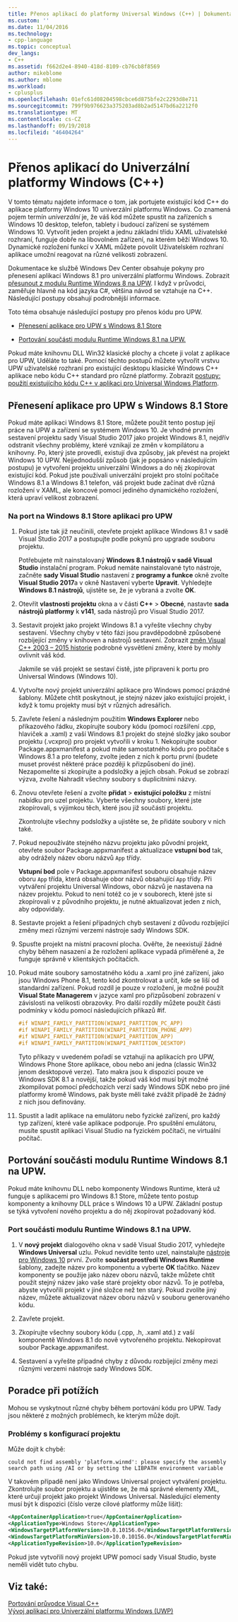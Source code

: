 ```yaml
---
title: Přenos aplikací do platformy Universal Windows (C++) | Dokumentace Microsoftu
ms.custom: ''
ms.date: 11/04/2016
ms.technology:
- cpp-language
ms.topic: conceptual
dev_langs:
- C++
ms.assetid: f662d2e4-8940-418d-8109-cb76cb8f8569
author: mikeblome
ms.author: mblome
ms.workload:
- cplusplus
ms.openlocfilehash: 01efc61d08204598cbce6d875bfe2c2293d8e711
ms.sourcegitcommit: 799f9b976623a375203ad8b2ad5147bd6a2212f0
ms.translationtype: MT
ms.contentlocale: cs-CZ
ms.lasthandoff: 09/19/2018
ms.locfileid: "46404264"
---
```

# <a name="porting-to-the-universal-windows-platform-c"></a>Přenos aplikací do Univerzální platformy Windows (C++)

V tomto tématu najdete informace o tom, jak portujete existující kód C++ do aplikace platformy Windows 10 univerzální platformu Windows. Co znamená pojem termín *univerzální* je, že váš kód můžete spustit na zařízeních s Windows 10 desktop, telefon, tablety i budoucí zařízení se systémem Windows 10. Vytvořit jeden projekt a jednu základní třídu XAML uživatelské rozhraní, funguje dobře na libovolném zařízení, na kterém běží Windows 10. Dynamické rozložení funkcí v XAML můžete povolit Uživatelském rozhraní aplikace umožní reagovat na různé velikosti zobrazení.

Dokumentace ke službě Windows Dev Center obsahuje pokyny pro přenesení aplikací Windows 8.1 pro univerzální platformu Windows. Zobrazit [přesunout z modulu Runtime Windows 8 na UPW](/windows/uwp/porting/w8x-to-uwp-root). I když v průvodci, zaměřuje hlavně na kód jazyka C#, většina návod se vztahuje na C++. Následující postupy obsahují podrobnější informace.

Toto téma obsahuje následující postupy pro přenos kódu pro UPW.

- [Přenesení aplikace pro UPW s Windows 8.1 Store](#BK_81StoreApp)

- [Portování součásti modulu Runtime Windows 8.1 na UPW.](#BK_81Component)

Pokud máte knihovnu DLL Win32 klasické plochy a chcete ji volat z aplikace pro UPW, Uděláte to také. Pomocí těchto postupů můžete vytvořit vrstvu UPW uživatelské rozhraní pro existující desktopu klasické Windows C++ aplikace nebo kódu C++ standard pro různé platformy. Zobrazit [postupy: použití existujícího kódu C++ v aplikaci pro Universal Windows Platform](../porting/how-to-use-existing-cpp-code-in-a-universal-windows-platform-app.md).

## <a name="BK_81StoreApp"></a> Přenesení aplikace pro UPW s Windows 8.1 Store

Pokud máte aplikaci Windows 8.1 Store, můžete použít tento postup její práce na UPW a zařízení se systémem Windows 10.  Je vhodné prvním sestavení projektu sady Visual Studio 2017 jako projekt Windows 8.1, nejdřív odstranit všechny problémy, které vznikají ze změn v kompilátoru a knihovny. Po, který jste provedli, existují dva způsoby, jak převést na projekt Windows 10 UPW. Nejjednodušší způsob (jak je popsáno v následujícím postupu) je vytvoření projektu univerzální Windows a do něj zkopírovat existující kód. Pokud jste používali univerzální projekt pro stolní počítače Windows 8.1 a Windows 8.1 telefon, váš projekt bude začínat dvě různá rozložení v XAML, ale koncové pomocí jediného dynamického rozložení, která upraví velikost zobrazení.

### <a name="to-port-a-windows-81-store-app-to-the-uwp"></a>Na port na Windows 8.1 Store aplikaci pro UPW

1. Pokud jste tak již neučinili, otevřete projekt aplikace Windows 8.1 v sadě Visual Studio 2017 a postupujte podle pokynů pro upgrade souboru projektu.

   Potřebujete mít nainstalovaný **Windows 8.1 nástrojů v sadě Visual Studio** instalační program. Pokud nemáte nainstalované tyto nástroje, začněte **sady Visual Studio** nastavení z **programy a funkce** okně zvolte **Visual Studio 2017**a v okně Nastavení vyberte **Upravit**. Vyhledejte **Windows 8.1 nástrojů**, ujistěte se, že je vybraná a zvolte **OK**.

2. Otevřít **vlastnosti projektu** okna a v části **C++** > **Obecné**, nastavte **sada nástrojů platformy** k **v141**, sada nástrojů pro Visual Studio 2017.

3. Sestavit projekt jako projekt Windows 8.1 a vyřešte všechny chyby sestavení. Všechny chyby v této fázi jsou pravděpodobně způsobené rozbíjející změny v knihoven a nástrojů sestavení. Zobrazit [změn Visual C++ 2003 – 2015 historie](../porting/visual-cpp-change-history-2003-2015.md) podrobné vysvětlení změny, které by mohly ovlivnit váš kód.

   Jakmile se váš projekt se sestaví čistě, jste připraveni k portu pro Universal Windows (Windows 10).

4. Vytvořte nový projekt univerzální aplikace pro Windows pomocí prázdné šablony. Můžete chtít poskytnout, je stejný název jako existující projekt, i když k tomu projekty musí být v různých adresářích.

5. Zavřete řešení a následným použitím **Windows Explorer** nebo příkazového řádku, zkopírujte soubory kódu (pomocí rozšíření .cpp, hlaviček a .xaml) z vaší Windows 8.1 projekt do stejné složky jako soubor projektu (.vcxproj) pro projekt vytvořili v kroku 1. Nekopírujte soubor Package.appxmanifest a pokud máte samostatného kódu pro počítače s Windows 8.1 a pro telefony, zvolte jeden z nich k portu první (budete muset provést některé práce později k přizpůsobení do jiné). Nezapomeňte si zkopírujte a podsložky a jejich obsah. Pokud se zobrazí výzva, zvolte Nahradit všechny soubory s duplicitními názvy.

6. Znovu otevřete řešení a zvolte **přidat** > **existující položku** z místní nabídku pro uzel projektu. Vyberte všechny soubory, které jste zkopírovali, s výjimkou těch, které jsou již součástí projektu.

   Zkontrolujte všechny podsložky a ujistěte se, že přidáte soubory v nich také.

7. Pokud nepoužíváte stejného názvu projektu jako původní projekt, otevřete soubor Package.appxmanifest a aktualizace **vstupní bod** tak, aby odrážely název oboru názvů `App` třídy.

   **Vstupní bod** pole v Package.appxmanifest souboru obsahuje název oboru `App` třída, která obsahuje obor názvů obsahující `App` třídy. Při vytváření projektu Universal Windows, obor názvů je nastavena na název projektu. Pokud to není totéž co je v souborech, které jste si zkopírovali v z původního projektu, je nutné aktualizovat jeden z nich, aby odpovídaly.

8. Sestavte projekt a řešení případných chyb sestavení z důvodu rozbíjející změny mezi různými verzemi nástroje sady Windows SDK.

9. Spusťte projekt na místní pracovní plocha. Ověřte, že neexistují žádné chyby během nasazení a že rozložení aplikace vypadá přiměřené a, že funguje správně v klientských počítačích.

10. Pokud máte soubory samostatného kódu a .xaml pro jiné zařízení, jako jsou Windows Phone 8.1, tento kód zkontrolovat a určit, kde se liší od standardní zařízení. Pokud rozdíl je pouze v rozložení, je možné použít **Visual State Managerem** v jazyce xaml pro přizpůsobení zobrazení v závislosti na velikosti obrazovky. Pro další rozdíly můžete použít části podmínky v kódu pomocí následujících příkazů #if.

    ```cpp
    #if WINAPI_FAMILY_PARTITION(WINAPI_PARTITION_PC_APP)
    #if WINAPI_FAMILY_PARTITION(WINAPI_PARTITION_PHONE_APP)
    #if WINAPI_FAMILY_PARTITION(WINAPI_PARTITION_APP)
    #if WINAPI_FAMILY_PARTITION(WINAPI_PARTITION_DESKTOP)
    ```

     Tyto příkazy v uvedeném pořadí se vztahují na aplikacích pro UPW, Windows Phone Store aplikace, obou nebo ani jedna (classic Win32 jenom desktopové verze). Tato makra jsou k dispozici pouze ve Windows SDK 8.1 a novější, takže pokud váš kód musí být možné zkompilovat pomocí předchozích verzí sady Windows SDK nebo pro jiné platformy kromě Windows, pak byste měli také zvážit případě že žádný z nich jsou definovány.

11. Spustit a ladit aplikace na emulátoru nebo fyzické zařízení, pro každý typ zařízení, které vaše aplikace podporuje. Pro spuštění emulátoru, musíte spustit aplikaci Visual Studio na fyzickém počítači, ne virtuální počítač.

## <a name="BK_81Component"></a> Portování součásti modulu Runtime Windows 8.1 na UPW.

Pokud máte knihovnu DLL nebo komponenty Windows Runtime, která už funguje s aplikacemi pro Windows 8.1 Store, můžete tento postup komponenty a knihovny DLL práce s Windows 10 a UPW. Základní postup se týká vytvoření nového projektu a do něj zkopírovat požadovaný kód.

### <a name="to-port-a-windows-81-runtime-component-to-the-uwp"></a>Port součásti modulu Runtime Windows 8.1 na UPW.

1. V **nový projekt** dialogového okna v sadě Visual Studio 2017, vyhledejte **Windows Universal** uzlu. Pokud nevidíte tento uzel, nainstalujte [nástroje pro Windows 10](http://go.microsoft.com/fwlink/p/?LinkID=617903) první. Zvolte **součást prostředí Windows Runtime** šablony, zadejte název pro komponentu a vyberte **OK** tlačítko. Název komponenty se použije jako název oboru názvů, takže můžete chtít použít stejný název jako vaše staré projekty obor názvů. To je potřeba, abyste vytvořili projekt v jiné složce než ten starý. Pokud zvolíte jiný název, můžete aktualizovat název oboru názvů v souboru generovaného kódu.

2. Zavřete projekt.

3. Zkopírujte všechny soubory kódu (.cpp, .h, .xaml atd.) z vaší komponentě Windows 8.1 do nově vytvořeného projektu. Nekopírovat soubor Package.appxmanifest.

4. Sestavení a vyřešte případné chyby z důvodu rozbíjející změny mezi různými verzemi nástroje sady Windows SDK.

## <a name="troubleshooting"></a>Poradce při potížích

Mohou se vyskytnout různé chyby během portování kódu pro UPW. Tady jsou některé z možných problémech, ke kterým může dojít.

### <a name="project-configuration-issues"></a>Problémy s konfigurací projektu

Může dojít k chybě:

```Output
could not find assembly 'platform.winmd': please specify the assembly search path using /AI or by setting the LIBPATH environment variable
```

V takovém případě není jako Windows Universal project vytváření projektu. Zkontrolujte soubor projektu a ujistěte se, že má správné elementy XML, které určují projekt jako projekt Windows Universal. Následující elementy musí být k dispozici (číslo verze cílové platformy může lišit):

```xml
<AppContainerApplication>true</AppContainerApplication>
<ApplicationType>Windows Store</ApplicationType>
<WindowsTargetPlatformVersion>10.0.10156.0</WindowsTargetPlatformVersion>
<WindowsTargetPlatformMinVersion>10.0.10156.0</WindowsTargetPlatformMinVersion>
<ApplicationTypeRevision>10.0</ApplicationTypeRevision>
```

Pokud jste vytvořili nový projekt UPW pomocí sady Visual Studio, byste neměli vidět tuto chybu.

## <a name="see-also"></a>Viz také:

[Portování průvodce Visual C++](../porting/porting-to-the-universal-windows-platform-cpp.md)<br/>
[Vývoj aplikací pro Univerzální platformu Windows (UWP)](/visualstudio/cross-platform/develop-apps-for-the-universal-windows-platform-uwp)  